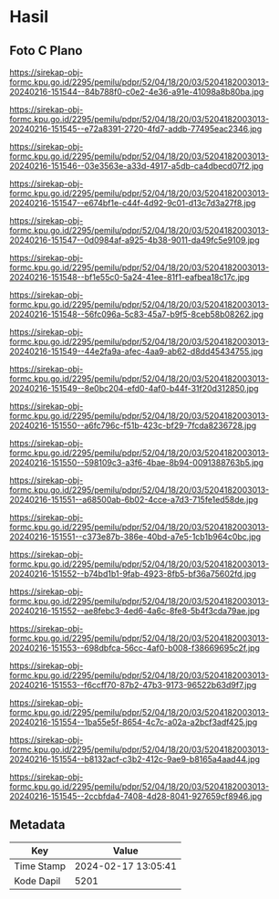 # Hasil

## Foto C Plano

https://sirekap-obj-formc.kpu.go.id/2295/pemilu/pdpr/52/04/18/20/03/5204182003013-20240216-151544--84b788f0-c0e2-4e36-a91e-41098a8b80ba.jpg

https://sirekap-obj-formc.kpu.go.id/2295/pemilu/pdpr/52/04/18/20/03/5204182003013-20240216-151545--e72a8391-2720-4fd7-addb-77495eac2346.jpg

https://sirekap-obj-formc.kpu.go.id/2295/pemilu/pdpr/52/04/18/20/03/5204182003013-20240216-151546--03e3563e-a33d-4917-a5db-ca4dbecd07f2.jpg

https://sirekap-obj-formc.kpu.go.id/2295/pemilu/pdpr/52/04/18/20/03/5204182003013-20240216-151547--e674bf1e-c44f-4d92-9c01-d13c7d3a27f8.jpg

https://sirekap-obj-formc.kpu.go.id/2295/pemilu/pdpr/52/04/18/20/03/5204182003013-20240216-151547--0d0984af-a925-4b38-9011-da49fc5e9109.jpg

https://sirekap-obj-formc.kpu.go.id/2295/pemilu/pdpr/52/04/18/20/03/5204182003013-20240216-151548--bf1e55c0-5a24-41ee-81f1-eafbea18c17c.jpg

https://sirekap-obj-formc.kpu.go.id/2295/pemilu/pdpr/52/04/18/20/03/5204182003013-20240216-151548--56fc096a-5c83-45a7-b9f5-8ceb58b08262.jpg

https://sirekap-obj-formc.kpu.go.id/2295/pemilu/pdpr/52/04/18/20/03/5204182003013-20240216-151549--44e2fa9a-afec-4aa9-ab62-d8dd45434755.jpg

https://sirekap-obj-formc.kpu.go.id/2295/pemilu/pdpr/52/04/18/20/03/5204182003013-20240216-151549--8e0bc204-efd0-4af0-b44f-31f20d312850.jpg

https://sirekap-obj-formc.kpu.go.id/2295/pemilu/pdpr/52/04/18/20/03/5204182003013-20240216-151550--a6fc796c-f51b-423c-bf29-7fcda8236728.jpg

https://sirekap-obj-formc.kpu.go.id/2295/pemilu/pdpr/52/04/18/20/03/5204182003013-20240216-151550--598109c3-a3f6-4bae-8b94-0091388763b5.jpg

https://sirekap-obj-formc.kpu.go.id/2295/pemilu/pdpr/52/04/18/20/03/5204182003013-20240216-151551--a68500ab-6b02-4cce-a7d3-715fe1ed58de.jpg

https://sirekap-obj-formc.kpu.go.id/2295/pemilu/pdpr/52/04/18/20/03/5204182003013-20240216-151551--c373e87b-386e-40bd-a7e5-1cb1b964c0bc.jpg

https://sirekap-obj-formc.kpu.go.id/2295/pemilu/pdpr/52/04/18/20/03/5204182003013-20240216-151552--b74bd1b1-9fab-4923-8fb5-bf36a75602fd.jpg

https://sirekap-obj-formc.kpu.go.id/2295/pemilu/pdpr/52/04/18/20/03/5204182003013-20240216-151552--ae8febc3-4ed6-4a6c-8fe8-5b4f3cda79ae.jpg

https://sirekap-obj-formc.kpu.go.id/2295/pemilu/pdpr/52/04/18/20/03/5204182003013-20240216-151553--698dbfca-56cc-4af0-b008-f38669695c2f.jpg

https://sirekap-obj-formc.kpu.go.id/2295/pemilu/pdpr/52/04/18/20/03/5204182003013-20240216-151553--f6ccff70-87b2-47b3-9173-96522b63d9f7.jpg

https://sirekap-obj-formc.kpu.go.id/2295/pemilu/pdpr/52/04/18/20/03/5204182003013-20240216-151554--1ba55e5f-8654-4c7c-a02a-a2bcf3adf425.jpg

https://sirekap-obj-formc.kpu.go.id/2295/pemilu/pdpr/52/04/18/20/03/5204182003013-20240216-151554--b8132acf-c3b2-412c-9ae9-b8165a4aad44.jpg

https://sirekap-obj-formc.kpu.go.id/2295/pemilu/pdpr/52/04/18/20/03/5204182003013-20240216-151545--2ccbfda4-7408-4d28-8041-927659cf8946.jpg


## Metadata

| Key        | Value               |
| ---------- | ------------------- |
| Time Stamp | 2024-02-17 13:05:41 |
| Kode Dapil | 5201                |



